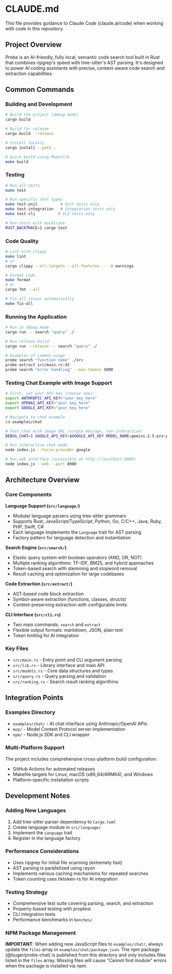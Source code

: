 # CLAUDE.md

This file provides guidance to Claude Code (claude.ai/code) when working with code in this repository.

## Project Overview

Probe is an AI-friendly, fully local, semantic code search tool built in Rust that combines ripgrep's speed with tree-sitter's AST parsing. It's designed to power AI coding assistants with precise, context-aware code search and extraction capabilities.

## Common Commands

### Building and Development
```bash
# Build the project (debug mode)
cargo build

# Build for release
cargo build --release

# Install locally
cargo install --path .

# Quick build using Makefile
make build
```

### Testing
```bash
# Run all tests
make test

# Run specific test types
make test-unit          # Unit tests only
make test-integration   # Integration tests only
make test-cli          # CLI tests only

# Run tests with backtrace
RUST_BACKTRACE=1 cargo test
```

### Code Quality
```bash
# Lint with clippy
make lint
# or
cargo clippy --all-targets --all-features -- -D warnings

# Format code
make format
# or
cargo fmt --all

# Fix all issues automatically
make fix-all
```

### Running the Application
```bash
# Run in debug mode
cargo run -- search "query" ./

# Run release build
cargo run --release -- search "query" ./

# Examples of common usage
probe search "function name" ./src
probe extract src/main.rs:42
probe search "error handling" --max-tokens 5000
```

### Testing Chat Example with Image Support
```bash
# First, set your API key (choose one):
export ANTHROPIC_API_KEY="your_key_here"
export OPENAI_API_KEY="your_key_here" 
export GOOGLE_API_KEY="your_key_here"

# Navigate to chat example
cd examples/chat

# Test chat with image URL (single message, non-interactive)
DEBUG_CHAT=1 GOOGLE_API_KEY=$GOOGLE_API_KEY MODEL_NAME=gemini-2.5-pro-preview-06-05 node index.js --force-provider google -m "Do you see whats on the image here https://github.com/user-attachments/assets/6c1292af-3e0b-4f45-8ef9-609102dea5fb"

# Run interactive chat mode
node index.js --force-provider google

# Run web interface (accessible at http://localhost:8080)
node index.js --web --port 8080
```

## Architecture Overview

### Core Components

**Language Support (`src/language/`)**
- Modular language parsers using tree-sitter grammars
- Supports Rust, JavaScript/TypeScript, Python, Go, C/C++, Java, Ruby, PHP, Swift, C#
- Each language implements the `Language` trait for AST parsing
- Factory pattern for language detection and instantiation

**Search Engine (`src/search/`)**
- Elastic query system with boolean operators (AND, OR, NOT)
- Multiple ranking algorithms: TF-IDF, BM25, and hybrid approaches
- Token-based search with stemming and stopword removal
- Result caching and optimization for large codebases

**Code Extraction (`src/extract/`)**
- AST-based code block extraction
- Symbol-aware extraction (functions, classes, structs)
- Context-preserving extraction with configurable limits

**CLI Interface (`src/cli.rs`)**
- Two main commands: `search` and `extract`
- Flexible output formats: markdown, JSON, plain text
- Token limiting for AI integration

### Key Files
- `src/main.rs` - Entry point and CLI argument parsing
- `src/lib.rs` - Library interface and main API
- `src/models.rs` - Core data structures and types
- `src/query.rs` - Query parsing and validation
- `src/ranking.rs` - Search result ranking algorithms

## Integration Points

### Examples Directory
- `examples/chat/` - AI chat interface using Anthropic/OpenAI APIs
- `mcp/` - Model Context Protocol server implementation
- `npm/` - Node.js SDK and CLI wrapper

### Multi-Platform Support
The project includes comprehensive cross-platform build configuration:
- GitHub Actions for automated releases
- Makefile targets for Linux, macOS (x86_64/ARM64), and Windows
- Platform-specific installation scripts

## Development Notes

### Adding New Languages
1. Add tree-sitter parser dependency to `Cargo.toml`
2. Create language module in `src/language/`
3. Implement the `Language` trait
4. Register in the language factory

### Performance Considerations
- Uses ripgrep for initial file scanning (extremely fast)
- AST parsing is parallelized using rayon
- Implements various caching mechanisms for repeated searches
- Token counting uses tiktoken-rs for AI integration

### Testing Strategy
- Comprehensive test suite covering parsing, search, and extraction
- Property-based testing with proptest
- CLI integration tests
- Performance benchmarks in `benches/`

### NPM Package Management
**IMPORTANT**: When adding new JavaScript files to `examples/chat/`, always update the `files` array in `examples/chat/package.json`. The npm package (@buger/probe-chat) is published from this directory and only includes files listed in the `files` array. Missing files will cause "Cannot find module" errors when the package is installed via npm.